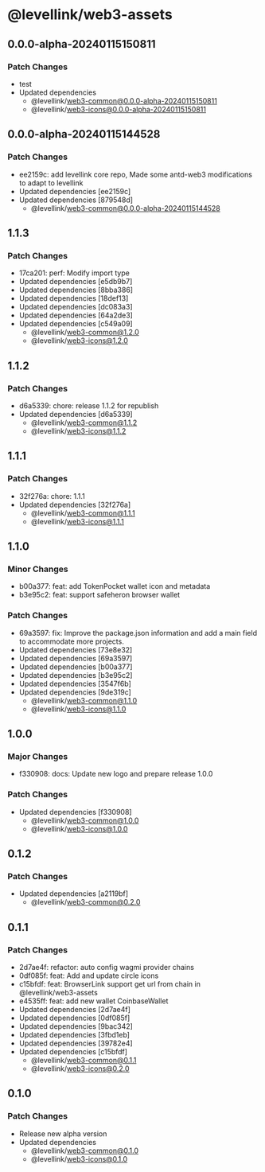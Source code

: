 # @levellink/web3-assets

## 0.0.0-alpha-20240115150811

### Patch Changes

- test
- Updated dependencies
  - @levellink/web3-common@0.0.0-alpha-20240115150811
  - @levellink/web3-icons@0.0.0-alpha-20240115150811

## 0.0.0-alpha-20240115144528

### Patch Changes

- ee2159c: add levellink core repo, Made some antd-web3 modifications to adapt to levellink
- Updated dependencies [ee2159c]
- Updated dependencies [879548d]
  - @levellink/web3-common@0.0.0-alpha-20240115144528

## 1.1.3

### Patch Changes

- 17ca201: perf: Modify import type
- Updated dependencies [e5db9b7]
- Updated dependencies [8bba386]
- Updated dependencies [18def13]
- Updated dependencies [dc083a3]
- Updated dependencies [64a2de3]
- Updated dependencies [c549a09]
  - @levellink/web3-common@1.2.0
  - @levellink/web3-icons@1.2.0

## 1.1.2

### Patch Changes

- d6a5339: chore: release 1.1.2 for republish
- Updated dependencies [d6a5339]
  - @levellink/web3-common@1.1.2
  - @levellink/web3-icons@1.1.2

## 1.1.1

### Patch Changes

- 32f276a: chore: 1.1.1
- Updated dependencies [32f276a]
  - @levellink/web3-common@1.1.1
  - @levellink/web3-icons@1.1.1

## 1.1.0

### Minor Changes

- b00a377: feat: add TokenPocket wallet icon and metadata
- b3e95c2: feat: support safeheron browser wallet

### Patch Changes

- 69a3597: fix: Improve the package.json information and add a main field to accommodate more projects.
- Updated dependencies [73e8e32]
- Updated dependencies [69a3597]
- Updated dependencies [b00a377]
- Updated dependencies [b3e95c2]
- Updated dependencies [3547f6b]
- Updated dependencies [9de319c]
  - @levellink/web3-common@1.1.0
  - @levellink/web3-icons@1.1.0

## 1.0.0

### Major Changes

- f330908: docs: Update new logo and prepare release 1.0.0

### Patch Changes

- Updated dependencies [f330908]
  - @levellink/web3-common@1.0.0
  - @levellink/web3-icons@1.0.0

## 0.1.2

### Patch Changes

- Updated dependencies [a2119bf]
  - @levellink/web3-common@0.2.0

## 0.1.1

### Patch Changes

- 2d7ae4f: refactor: auto config wagmi provider chains
- 0df085f: feat: Add and update circle icons
- c15bfdf: feat: BrowserLink support get url from chain in @levellink/web3-assets
- e4535ff: feat: add new wallet CoinbaseWallet
- Updated dependencies [2d7ae4f]
- Updated dependencies [0df085f]
- Updated dependencies [9bac342]
- Updated dependencies [3fbd1eb]
- Updated dependencies [39782e4]
- Updated dependencies [c15bfdf]
  - @levellink/web3-common@0.1.1
  - @levellink/web3-icons@0.2.0

## 0.1.0

### Patch Changes

- Release new alpha version
- Updated dependencies
  - @levellink/web3-common@0.1.0
  - @levellink/web3-icons@0.1.0
